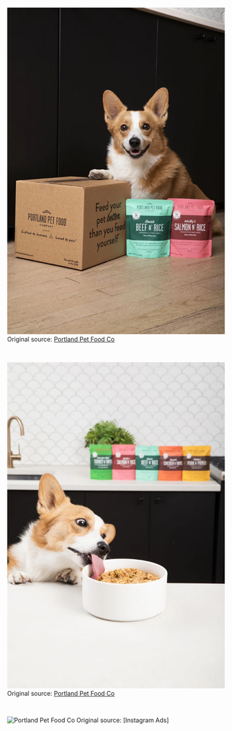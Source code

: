 ![Portland Pet Food Co](https://raw.githubusercontent.com/nikole-flowers/leo-work/main/PortlandPetFoodCo/PPFC.jpeg "Portland Pet Food Co")
Original source: [Portland Pet Food Co]()

</br>

![Portland Pet Food Co](https://raw.githubusercontent.com/nikole-flowers/leo-work/main/PortlandPetFoodCo/PPFC2.jpeg "Portland Pet Food Co")
Original source: [Portland Pet Food Co]()

</br>

![Portland Pet Food Co](linkhere "Portland Pet Food Co")
Original source: [Instagram Ads]